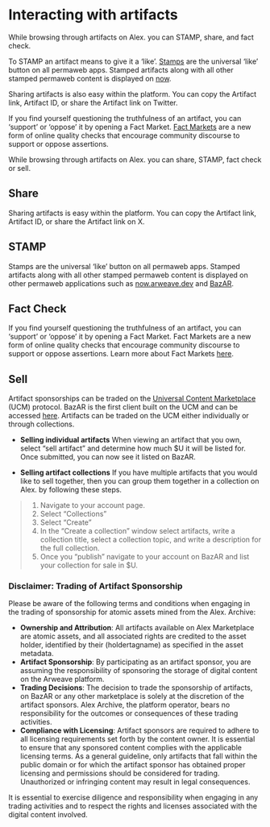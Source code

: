 # Interacting with artifacts

While browsing through artifacts on Alex. you can STAMP, share, and fact check.

To STAMP an artifact means to give it a ‘like’. [Stamps](https://stamps.live/) are the universal ‘like’ button on all permaweb apps. Stamped artifacts along with all other stamped permaweb content is displayed on [now](https://now.arweave.dev/).

Sharing artifacts is also easy within the platform. You can copy the Artifact link, Artifact ID, or share the Artifact link on Twitter.

If you find yourself questioning the truthfulness of an artifact, you can ‘support’ or ‘oppose’ it by opening a Fact Market. [Fact Markets](https://facts.g8way.io/#/) are a new form of online quality checks that encourage community discourse to support or oppose assertions.

While browsing through artifacts on Alex. you can share, STAMP, fact check or sell.

## Share

Sharing artifacts is easy within the platform. You can copy the Artifact link, Artifact ID, or share the Artifact link on X.

## STAMP

Stamps are the universal ‘like’ button on all permaweb apps. Stamped artifacts along with all other stamped permaweb content is displayed on other permaweb applications such as [now.arweave.dev](https://now.arweave.dev/) and [BazAR](https://bazar.arweave.dev/#/).

## Fact Check

If you find yourself questioning the truthfulness of an artifact, you can ‘support’ or ‘oppose’ it by opening a Fact Market. Fact Markets are a new form of online quality checks that encourage community discourse to support or oppose assertions. Learn more about Fact Markets [here](https://facts-protocol.g8way.io/#/en/main).

## Sell

Artifact sponsorships can be traded on the [Universal Content Marketplace](https://ucm-wiki.g8way.io/#/en/main) (UCM) protocol. BazAR is the first client built on the UCM and can be accessed [here](https://bazar.arweave.dev/#/). Artifacts can be traded on the UCM either individually or through collections.

- **Selling individual artifacts**
  When viewing an artifact that you own, select “sell artifact” and determine how much $U it will be listed for. Once submitted, you can now see it listed on BazAR.

- **Selling artifact collections**
  If you have multiple artifacts that you would like to sell together, then you can group them together in a collection on Alex. by following these steps.

> 1. Navigate to your account page.
> 2. Select “Collections”
> 3. Select “Create”
> 4. In the “Create a collection” window select artifacts, write a collection title, select a collection topic, and write a description for the full collection.
> 5. Once you “publish” navigate to your account on BazAR and list your collection for sale in $U.

### Disclaimer: Trading of Artifact Sponsorship

Please be aware of the following terms and conditions when engaging in the trading of sponsorship for atomic assets mined from the Alex. Archive:

- **Ownership and Attribution**: All artifacts available on Alex Marketplace are atomic assets, and all associated rights are credited to the asset holder, identified by their (holdertagname) as specified in the asset metadata.
- **Artifact Sponsorship**: By participating as an artifact sponsor, you are assuming the responsibility of sponsoring the storage of digital content on the Arweave platform.
- **Trading Decisions**: The decision to trade the sponsorship of artifacts, on BazAR or any other marketplace is solely at the discretion of the artifact sponsors. Alex Archive, the platform operator, bears no responsibility for the outcomes or consequences of these trading activities.
- **Compliance with Licensing**: Artifact sponsors are required to adhere to all licensing requirements set forth by the content owner. It is essential to ensure that any sponsored content complies with the applicable licensing terms.
  As a general guideline, only artifacts that fall within the public domain or for which the artifact sponsor has obtained proper licensing and permissions should be considered for trading. Unauthorized or infringing content may result in legal consequences.

It is essential to exercise diligence and responsibility when engaging in any trading activities and to respect the rights and licenses associated with the digital content involved.
